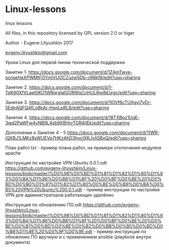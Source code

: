 # Linux-lessons

linux lessons

All files,  in this repository licensed by GPL version 2.0 or higer

Author - Eugene Lityushkin 2017

evgeny.lityushkin@gmail.com



Уроки Linux для первой линии технической поддержки

Занятие 1.	https://docs.google.com/document/d/1ZAmTwye-scnseHaXPWMtFGYmIVUOCZozw5Db-cR6kf8/edit?usp=sharing

Занятие 2.	https://docs.google.com/document/d/1-TqK60XfVLaet0KO1WRqrgIaIGORWsCoHULRwIMJxgc/edit?usp=sharing

Занятие 3.	https://docs.google.com/document/d/1lOVf6cTUXgyi7yDr-5EdirAQFQ4fLo8kAr-HqnLpRL8/edit?usp=sharing

Занятие 4.	https://docs.google.com/document/d/18TXBqz1UqE-3wd2PaWFw4vNB9L4sb9X8HnrTGR4jIEk/edit?usp=sharing

Дополнение к Занятие 4 - 5 https://docs.google.com/document/d/11WR-iQXBJ1LMKz8sWUEVq7HKzAhD3hycIXKJvIiSBxQ/edit?usp=sharing

План работ.txt - пример плана работ, на примере отключения модулюя apache

Инструкция по настройке VPN Ubuntu 0.0.1.odt https://github.com/evgeny-lityushkin/Linux-lessons/blob/master/%D0%98%D0%BD%D1%81%D1%82%D1%80%D1%83%D0%BA%D1%86%D0%B8%D1%8F%20%D0%BF%D0%BE%20%D0%BD%D0%B0%D1%81%D1%82%D1%80%D0%BE%D0%B9%D0%BA%D0%B5%20VPN%20Ubuntu%200.0.1.odt  - пример инструкции по настройке VPN для администраторов работающих удалённо

Инструкция по обновлению ПО.odt https://github.com/evgeny-lityushkin/Linux-lessons/blob/master/%D0%98%D0%BD%D1%81%D1%82%D1%80%D1%83%D0%BA%D1%86%D0%B8%D1%8F%20%D0%BF%D0%BE%20%D0%BE%D0%B1%D0%BD%D0%BE%D0%B2%D0%BB%D0%B5%D0%BD%D0%B8%D1%8E%20%D0%9F%D0%9E.odt - пример инструкций по обновлнию ПО вручную и с применением ansible (playbook внутри документа)


